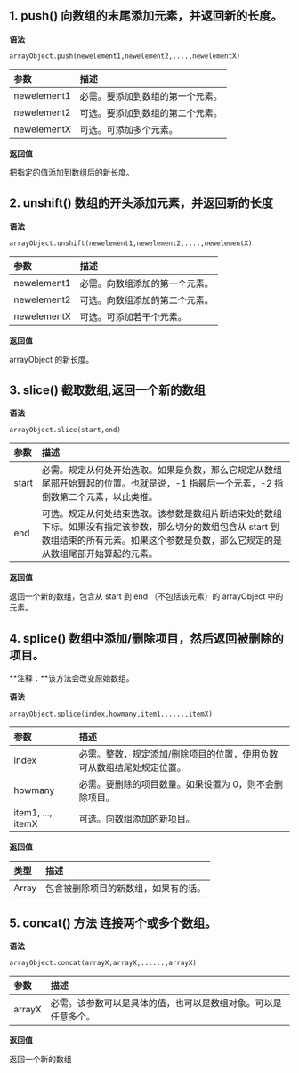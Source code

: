 ## 1. push()  向数组的末尾添加元素，并返回新的长度。

**语法**

```
arrayObject.push(newelement1,newelement2,....,newelementX)
```

| 参数        | 描述                             |
| :---------- | :------------------------------- |
| newelement1 | 必需。要添加到数组的第一个元素。 |
| newelement2 | 可选。要添加到数组的第二个元素。 |
| newelementX | 可选。可添加多个元素。           |

**返回值**

把指定的值添加到数组后的新长度。

## 2. unshift()  数组的开头添加元素，并返回新的长度

**语法**

```
arrayObject.unshift(newelement1,newelement2,....,newelementX)
```

| 参数        | 描述                           |
| :---------- | :----------------------------- |
| newelement1 | 必需。向数组添加的第一个元素。 |
| newelement2 | 可选。向数组添加的第二个元素。 |
| newelementX | 可选。可添加若干个元素。       |

**返回值**

arrayObject 的新长度。

## 3. slice() 截取数组,返回一个新的数组

**语法**

```
arrayObject.slice(start,end)
```

| 参数  | 描述                                                         |
| :---- | :----------------------------------------------------------- |
| start | 必需。规定从何处开始选取。如果是负数，那么它规定从数组尾部开始算起的位置。也就是说，-1 指最后一个元素，-2 指倒数第二个元素，以此类推。 |
| end   | 可选。规定从何处结束选取。该参数是数组片断结束处的数组下标。如果没有指定该参数，那么切分的数组包含从 start 到数组结束的所有元素。如果这个参数是负数，那么它规定的是从数组尾部开始算起的元素。 |

**返回值**

返回一个新的数组，包含从 start 到 end （不包括该元素）的 arrayObject 中的元素。

## 4. splice() 数组中添加/删除项目，然后返回被删除的项目。

**注释：**该方法会改变原始数组。

**语法**

```
arrayObject.splice(index,howmany,item1,.....,itemX)
```

| 参数              | 描述                                                         |
| :---------------- | :----------------------------------------------------------- |
| index             | 必需。整数，规定添加/删除项目的位置，使用负数可从数组结尾处规定位置。 |
| howmany           | 必需。要删除的项目数量。如果设置为 0，则不会删除项目。       |
| item1, ..., itemX | 可选。向数组添加的新项目。                                   |

**返回值**

| 类型  | 描述                                 |
| :---- | :----------------------------------- |
| Array | 包含被删除项目的新数组，如果有的话。 |

## 5. concat() 方法 连接两个或多个数组。

**语法**

```
arrayObject.concat(arrayX,arrayX,......,arrayX)
```

| 参数   | 描述                                                         |
| :----- | :----------------------------------------------------------- |
| arrayX | 必需。该参数可以是具体的值，也可以是数组对象。可以是任意多个。 |

**返回值**

返回一个新的数组